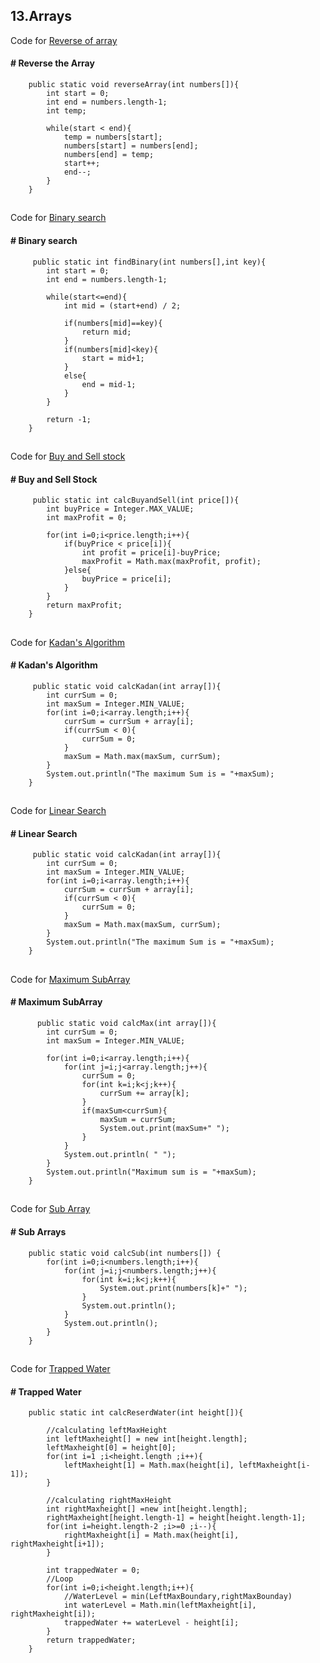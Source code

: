 ## 13.Arrays
Code for 
[Reverse of array ](https://github.com/Anjeelchaudhary/JavaCode/blob/master/13.Arrays/Reverse.java)

#### # Reverse the Array

```
    public static void reverseArray(int numbers[]){
        int start = 0;
        int end = numbers.length-1;
        int temp;

        while(start < end){
            temp = numbers[start];
            numbers[start] = numbers[end];
            numbers[end] = temp;
            start++;
            end--;
        }
    }
```
##
Code for 
[Binary search ](https://github.com/Anjeelchaudhary/JavaCode/blob/master/13.Arrays/BinarySearch.java)

#### # Binary search

```
     public static int findBinary(int numbers[],int key){
        int start = 0;
        int end = numbers.length-1;

        while(start<=end){
            int mid = (start+end) / 2;

            if(numbers[mid]==key){
                return mid;
            }
            if(numbers[mid]<key){
                start = mid+1;
            }
            else{
                end = mid-1;
            }
        }

        return -1;
    }
```
##
Code for 
[Buy and Sell stock ](https://github.com/Anjeelchaudhary/JavaCode/blob/master/13.Arrays/BuyAndSellStock.java)

#### # Buy and Sell Stock 

```
     public static int calcBuyandSell(int price[]){
        int buyPrice = Integer.MAX_VALUE;
        int maxProfit = 0;

        for(int i=0;i<price.length;i++){
            if(buyPrice < price[i]){
                int profit = price[i]-buyPrice;
                maxProfit = Math.max(maxProfit, profit);
            }else{
                buyPrice = price[i];
            }
        }
        return maxProfit;
    }
```
##
Code for 
[Kadan's Algorithm](https://github.com/Anjeelchaudhary/JavaCode/blob/master/13.Arrays/Kadan.java)

#### # Kadan's Algorithm

```
     public static void calcKadan(int array[]){
        int currSum = 0;
        int maxSum = Integer.MIN_VALUE;
        for(int i=0;i<array.length;i++){
            currSum = currSum + array[i];
            if(currSum < 0){
                currSum = 0;
            }
            maxSum = Math.max(maxSum, currSum);
        }
        System.out.println("The maximum Sum is = "+maxSum);
    }
```
##
Code for 
[Linear Search](https://github.com/Anjeelchaudhary/JavaCode/blob/master/13.Arrays/LinearSearch.java)

#### # Linear Search

```
     public static void calcKadan(int array[]){
        int currSum = 0;
        int maxSum = Integer.MIN_VALUE;
        for(int i=0;i<array.length;i++){
            currSum = currSum + array[i];
            if(currSum < 0){
                currSum = 0;
            }
            maxSum = Math.max(maxSum, currSum);
        }
        System.out.println("The maximum Sum is = "+maxSum);
    }
```
##
Code for 
[Maximum SubArray](https://github.com/Anjeelchaudhary/JavaCode/blob/master/13.Arrays/MaxSubArray.java)

#### # Maximum SubArray

```
      public static void calcMax(int array[]){
        int currSum = 0;
        int maxSum = Integer.MIN_VALUE;

        for(int i=0;i<array.length;i++){
            for(int j=i;j<array.length;j++){
                currSum = 0;
                for(int k=i;k<j;k++){
                    currSum += array[k];
                } 
                if(maxSum<currSum){
                    maxSum = currSum;
                    System.out.print(maxSum+" ");
                }
            }
            System.out.println( " ");
        }
        System.out.println("Maximum sum is = "+maxSum);
    }
```
##
Code for 
[Sub Array](https://github.com/Anjeelchaudhary/JavaCode/blob/master/13.Arrays/SubArrays.java)

#### # Sub Arrays

```
    public static void calcSub(int numbers[]) {
        for(int i=0;i<numbers.length;i++){
            for(int j=i;j<numbers.length;j++){
                for(int k=i;k<j;k++){
                    System.out.print(numbers[k]+" ");
                }
                System.out.println();
            }
            System.out.println();
        }
    }
```
##
Code for 
[Trapped Water](https://github.com/Anjeelchaudhary/JavaCode/blob/master/13.Arrays/TrappedWater.java)

#### # Trapped Water

```
    public static int calcReserdWater(int height[]){
        
        //calculating leftMaxHeight
        int leftMaxheight[] = new int[height.length];
        leftMaxheight[0] = height[0];
        for(int i=1 ;i<height.length ;i++){
            leftMaxheight[1] = Math.max(height[i], leftMaxheight[i-1]);
        }

        //calculating rightMaxHeight
        int rightMaxheight[] =new int[height.length];
        rightMaxheight[height.length-1] = height[height.length-1];
        for(int i=height.length-2 ;i>=0 ;i--){
            rightMaxheight[i] = Math.max(height[i], rightMaxheight[i+1]);
        }

        int trappedWater = 0;
        //Loop
        for(int i=0;i<height.length;i++){
            //WaterLevel = min(LeftMaxBoundary,rightMaxBounday)
            int waterLevel = Math.min(leftMaxheight[i], rightMaxheight[i]);
            trappedWater += waterLevel - height[i];        
        }
        return trappedWater;
    }
``` 